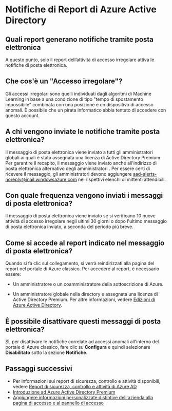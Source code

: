 <properties
	pageTitle="Notifiche di Report di Azure Active Directory"
	description="Come utilizzare le notifiche di report di Azure Active Directory per gli accessi sospetti."
	services="active-directory"
	documentationCenter=""
	authors="dhanyahk"
	manager="femila"
	editor=""/>

<tags
	ms.service="active-directory"
	ms.workload="identity"
	ms.tgt_pltfrm="na"
	ms.devlang="na"
	ms.topic="article"
	ms.date="03/07/2016"
	ms.author="dhanyahk"/>

# Notifiche di Report di Azure Active Directory

## Quali report generano notifiche tramite posta elettronica

A questo punto, solo il report dell’attività di accesso irregolare attiva le notifiche di posta elettronica.

## Che cos'è un "Accesso irregolare"?

Gli accessi irregolari sono quelli individuati dagli algoritmi di Machine Learning in base a una condizione di tipo "tempo di spostamento impossibile" combinata con una posizione e un dispositivo di accesso anomali. È possibile che un pirata informatico abbia tentato di accedere con questo account.

## A chi vengono inviate le notifiche tramite posta elettronica?

Il messaggio di posta elettronica viene inviato a tutti gli amministratori globali ai quali è stata assegnata una licenza di Active Directory Premium. Per garantire il recapito, il messaggio viene inviato anche all'indirizzo di posta elettronica alternativo degli amministratori . Per essere certi di ricevere il messaggio, gli amministratori devono aggiungere aad-alerts-noreply@mail.windowsazure.com nei rispettivi elenchi di mittenti attendibili.

## Con quale frequenza vengono inviati i messaggi di posta elettronica?

Il messaggio di posta elettronica viene inviato se si verificano 10 nuove attività di accesso irregolare negli ultimi 30 giorni o dopo l'ultimo messaggio di posta elettronica inviato, a seconda del periodo più breve.

## Come si accede al report indicato nel messaggio di posta elettronica?

Quando si fa clic sul collegamento, si verrà reindirizzati alla pagina del report nel portale di Azure classico. Per accedere al report, è necessario essere:

- Un amministratore o un coamministratore della sottoscrizione di Azure.

- Un amministratore globale nella directory e assegnata una licenza di Active Directory Premium. Per altre informazioni, vedere [Edizioni di Azure Active Directory](active-directory-editions.md).

## È possibile disattivare questi messaggi di posta elettronica?

Sì, per disattivare le notifiche correlate ad accessi anomali all'interno del portale di Azure classico, fare clic su **Configura** e quindi selezionare **Disabilitato** sotto la sezione **Notifiche**.

## Passaggi successivi
- Per informazioni sui report di sicurezza, controllo e attività disponibili, vedere [Report di sicurezza, controllo e attività di Azure AD](active-directory-view-access-usage-reports.md)
- [Introduzione ad Azure Active Directory Premium](active-directory-get-started-premium.md)
- [Aggiungere informazioni personalizzate distintive dell'azienda alla pagina di accesso e al pannello di accesso](active-directory-add-company-branding.md)

<!---HONumber=AcomDC_0928_2016-->